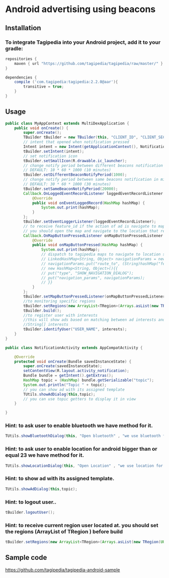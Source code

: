 # Android advertising using beacons

## Installation

### To integrate Tagipedia into your Android project, add it to your gradle:

```gradle
repositories {
    maven { url "https://github.com/tagipedia/tagipedia/raw/master/" }
}

dependencies {
    compile ('com.tagipedia:tagipedia:2.2.0@aar'){
        transitive = true;
    }
}
```

## Usage

```java
public class MyAppContext extends MultiDexApplication {
    public void onCreate() {
        super.onCreate();
        TBuilder tBuilder = new TBuilder(this, "CLIENT_ID", "CLIENT_SECRET", "IDENTIFIER", "UUID");
        // intent that opened when notification pressed
        Intent intent = new Intent(getApplicationContext(), NotificationActivity.class);
        tBuilder.setIntent(intent);
        // set notification icon
        tBuilder.setSmallIcon(R.drawable.ic_launcher);
        // change notify period between different beacons notification in millisecond
        // DEFAULT: 10 * 60 * 1000 (10 minutes)
        tBuilder.setDifferentBeaconNotifyPeriod(1000);
        // change notify period between same beacons notification in millisecond
        // DEFAULT: 30 * 60 * 1000 (30 minutes)
        tBuilder.setSameBeaconNotifyPeriod(20000);
        Callback.OnLoggedEventRecordListener loggedEventRecordListener = new Callback.OnLoggedEventRecordListener() {
            @Override
            public void onEventLoggedRecord(HashMap hashMap) {
                System.out.print(hashMap);
            }
        };
        tBuilder.setEventLoggerListener(loggedEventRecordListener);
        // to receive feature_id if the action of ad is navigate to map location
        // you should open the map and navigate to the location that recived
        Callback.OnMapButtonPressedListener onMapButtonPressedListener = new Callback.OnMapButtonPressedListener() {
            @Override
            public void onMapButtonPressed(HashMap hashMap) {
                System.out.print(hashMap);
                // dispatch to tagipedia maps to navigate to location should be like this
                // LinkedHashMap<String, Object> navigationParams = new LinkedHashMap<String, Object>();
                // navigationParams.put("route_to", (String)hashMap("feature_id"));
                // new HashMap<String, Object>(){{
                // put("type", "SHOW_NAVIGATION_DIALOG");
                // put("navigation_params", navigationParams);
                // }}
            }
        };
        tBuilder.setMapButtonPressedListener(onMapButtonPressedListener);
        //to monitoring specific regions
        tBuilder.setRegions(new ArrayList<TRegion>(Arrays.asList(new TRegion(UUID, major, minor), ...)));
        tBuilder.build();
        //to register user with interests
        //this will show ads based on matching between ad interests and user interests otherwise it will show ads that was created without interests
        //String[] interests
        tBuilder.identifyUser("USER_NAME", interests);
    }
}
```

```java
public class NotificationActivity extends AppCompatActivity {

    @Override
    protected void onCreate(Bundle savedInstanceState) {
        super.onCreate(savedInstanceState);
        setContentView(R.layout.activity_notification);
        Bundle bundle = getIntent().getExtras();
        HashMap topic = (HashMap) bundle.getSerializable("topic");
        System.out.println("Topic " + topic);
        // you can show ad with its assigned template
        TUtils.showAdDialog(this,topic);
        // you can use topic getters to display it in view
    }

}
```

### Hint: to ask user to enable bluetooth we have method for it.
```java
TUtils.showBluetoothDialog(this, "Open bluetooth" , "we use bluetooth for .... please open it");
```


### Hint: to ask user to enable location for android bigger than or equal 23 we have method for it.
```java
TUtils.showLocationDialog(this, "Open Location" , "we use location for .... please open it");
```

### Hint: to show ad with its assigned template.
```java
TUtils.showAdDialog(this,topic);
```

### Hint: to logout user..
```java
tBuilder.logoutUser();
```
### Hint: to receive current region user located at. you should set the regions (ArrayList of TRegion ) before build
```java
tBuilder.setRegions(new ArrayList<TRegion>(Arrays.asList(new TRegion(UUID, major, minor), ...)));
```

## Sample code
https://github.com/tagipedia/tagipedia-android-sample
